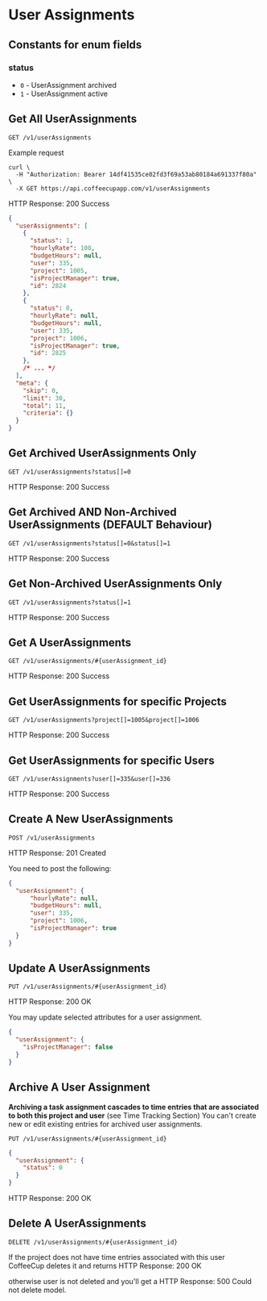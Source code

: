 # User Assignments

## Constants for enum fields

### status

- `0` - UserAssignment archived
- `1` - UserAssignment active


## Get All UserAssignments

`GET /v1/userAssignments`

Example request

```shell
curl \
  -H "Authorization: Bearer 14df41535ce02fd3f69a53ab80184a691337f80a" \
  -X GET https://api.coffeecupapp.com/v1/userAssignments
```

HTTP Response: 200 Success

```json
{
  "userAssignments": [
    {
      "status": 1,
      "hourlyRate": 100,
      "budgetHours": null,
      "user": 335,
      "project": 1005,
      "isProjectManager": true,
      "id": 2824
    },
    {
      "status": 0,
      "hourlyRate": null,
      "budgetHours": null,
      "user": 335,
      "project": 1006,
      "isProjectManager": true,
      "id": 2825
    },
    /* ... */
  ],
  "meta": {
    "skip": 0,
    "limit": 30,
    "total": 11,
    "criteria": {}
  }
}
```

## Get Archived UserAssignments Only

`GET /v1/userAssignments?status[]=0`

HTTP Response: 200 Success

## Get Archived AND Non-Archived UserAssignments (DEFAULT Behaviour)

`GET /v1/userAssignments?status[]=0&status[]=1`

HTTP Response: 200 Success

## Get Non-Archived UserAssignments Only

`GET /v1/userAssignments?status[]=1`

HTTP Response: 200 Success

## Get A UserAssignments

`GET /v1/userAssignments/#{userAssignment_id}`

HTTP Response: 200 Success

## Get UserAssignments for specific Projects

`GET /v1/userAssignments?project[]=1005&project[]=1006`

HTTP Response: 200 Success

## Get UserAssignments for specific Users 

`GET /v1/userAssignments?user[]=335&user[]=336`

HTTP Response: 200 Success


## Create A New UserAssignments

`POST /v1/userAssignments`

HTTP Response: 201 Created

You need to post the following:

```json
{
  "userAssignment": {
      "hourlyRate": null,
      "budgetHours": null,
      "user": 335,
      "project": 1006,
      "isProjectManager": true
  }
}
```

## Update A UserAssignments

`PUT /v1/userAssignments/#{userAssignment_id}`

HTTP Response: 200 OK

You may update selected attributes for a user assignment.

```json
{
  "userAssignment": {
    "isProjectManager": false 
  }
}
```


## Archive A User Assignment 

**Archiving a task assignment cascades to time entries that are associated to both this project and user** (see Time Tracking Section)
You can't create new or edit existing entries for archived user assignments.

`PUT /v1/userAssignments/#{userAssignment_id}`

```json
{
  "userAssignment": {
    "status": 0
  }
}
```
HTTP Response: 200 OK


## Delete A UserAssignments

`DELETE /v1/userAssignments/#{userAssignment_id}`

If the project does not have time entries associated with this user CoffeeCup deletes it and returns
HTTP Response: 200 OK

otherwise user is not deleted and you'll get a HTTP Response: 500 Could not delete model.
